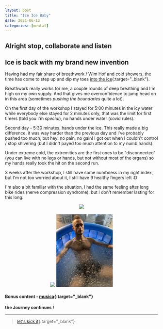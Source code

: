 ```yaml
---
layout: post
title: "Ice Ice Baby"
date: 2021-06-12
categories: [mental]
---
```



## Alright stop, collaborate and listen
## Ice is back with my brand new invention

Having had my fair share of breathwork / Wim Hof and cold showers, the time has come to step up and dip my toes [into the ice](https://www.timvandervliet.com/event/londonputney/){:target="_blank"}.  

Breathwork really works for me, a couple rounds of deep breathing and I'm high on my own supply. And that gives me overconfidence to jump head on in this area (sometimes _pushing the boundaries_ quite a lot).  

On the first day of the workshop I stayed for 5:00 minutes in the icy water while everybody else stayed for 2 minutes only, that was the limit for first timers (told you I'm _special_), no hands under water (covid rules).  

Second day - 5:30 minutes, hands under the ice. This really made a big difference, it was way harder than the previous day and I've probably pushed too much, but hey: no pain, no gain! I got out when I couldn't control / stop shivering (but I didn't payed too much attention to my numb hands).  

Under extreme cold, the extremities are the first ones to be "disconnected" (you can live with no legs or hands, but not without most of the organs) so my hands really took the hit on the second run.  

3 weeks after the workshop, I still have some numbness in my right index, but I'm not too worried about it, I still have 9 healthy fingers left :D  

I'm also a bit familiar with the situation, I had the same feeling after long bike rides (nerve compression syndrome), but I don't remember lasting for this long.  

<p style="text-align:center;">
  <a data-fancybox="gallery" href="/pic/ice-0.jpg" data-caption="Sleeping Beauty"><img src="/pic/ice-0.jpg" height="200"></a>
</p>
<p style="text-align:center;">
  <a data-fancybox="gallery" href="/pic/ice-1.jpg" data-caption="War"><img src="/pic/ice-1.jpg" height="240"></a>
  <a data-fancybox="gallery" href="/pic/ice-2.jpg" data-caption="and Peace"><img src="/pic/ice-2.jpg" height="240"></a>
</p>

#### Bonus content - [musica](https://open.spotify.com/user/timvandervliet8/playlist/02NeS4t2BfjxYbNNUlUgpj?si=7VQsfqFdQLKBEb8IvMIAyg){:target="_blank"}


**the Journey continues !**

---

> [let's kick it](https://www.youtube.com/watch?v=rog8ou-ZepE){:target="_blank"}
